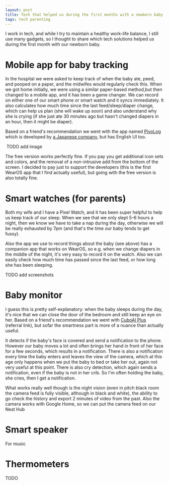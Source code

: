 ```yaml
---
layout: post
title: Tech that helped us during the first months with a newborn baby
tags: tech parenting
---
```


I work in tech, and while I try to maintain a healthy work-life balance, I still use many gadgets, so I thought to share which tech solutions helped us during the first month with our newborn baby.

<!--break-->

# Mobile app for baby tracking

In the hospital we were asked to keep track of when the baby ate, peed, and pooped on a paper, and the midwifes would regularly check this. When we got home initially, we were using a similar paper-based method,but then changed to a mobile app, and it has been a game changer. We can record on either one of our smart phone or smart watch and it syncs immediately. It also calculates how much time since the last feed/sleep/diaper change, which can help us plan (she will wake up soon) and also understand why she is crying (if she just ate 30 minutes ago but hasn't changed diapers in an hour, then it might be diaper).

Based on a friend's recommendation we went with the app named [PiyoLog](https://play.google.com/store/apps/details?id=jp.co.sakabou.piyolog&hl=en&gl=US) which is developed by [a Japanese company](https://www.piyolog.com/index.html), but has English UI too.

![]() TODO add image

The free version works perfectly fine. If you pay you get additional icon sets and colors, and the removal of a non-intrusive add from the bottom of the screen. I decided to pay just to support the developers (this is the first WearOS app that I find actually useful), but going with the free version is also totally fine.

# Smart watches (for parents)

Both my wife and I have a Pixel Watch, and it has been super helpful to help us keep track of our sleep. When we see that we only slept 5-6 hours a night, then we know we have to take a nap during the day, otherwise we will be really exhausted by 7pm (and that's the time our baby tends to get fussy).

Also the app we use to record things about the baby (see above) has a companion app that works on WearOS, so e.g. when we change diapers in the middle of the night, it's very easy to record it on the watch. Also we can easily check how much time has passed since the last feed, or how long she has been sleeping.

TODO add screenshots

# Baby monitor

I guess this is pretty self-explanatory: when the baby sleeps during the day, it's nice that we can close the door of the bedroom and still keep an eye on her. Based on a friend's recommendation we went with [CuboAI Plus](https://refer.getcubo.com/Aq1cEjPW2GIx) (referral link), but sofar the smartness part is more of a nuance than actually useful. 

It detects if the baby's face is covered and send a notification to the phone. However our baby moves a lot and often brings her hand in front of her face for a few seconds, which results in a notification. There is also a notification every time the baby enters and leaves the view of the camera, which at this age only happens when we put the baby to bed or take her out, again not very useful at this point. There is also cry detection, which again sends a notification, even if the baby is not in her crib. So I'm often holding the baby, she cries, then I get a notification.

What works really well though is the night vision (even in pitch black room the camera feed is fully visible, although in black and white), the ability to go check the history and export 2 minutes of video from the past. Also the camera works with Google Home, so we can put the camera feed on our Nest Hub

# Smart speaker

For music

# Thermometers

TODO
